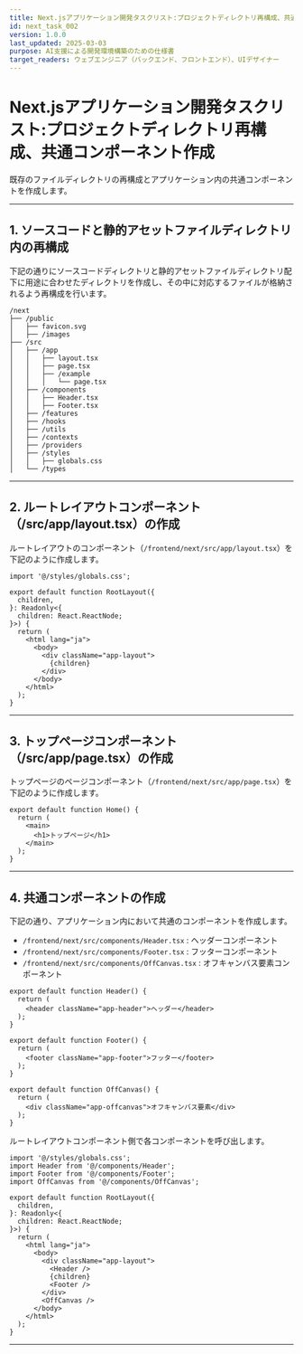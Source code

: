 ```yaml
---
title: Next.jsアプリケーション開発タスクリスト:プロジェクトディレクトリ再構成、共通コンポーネント作成
id: next_task_002
version: 1.0.0
last_updated: 2025-03-03
purpose: AI支援による開発環境構築のための仕様書
target_readers: ウェブエンジニア（バックエンド、フロントエンド）、UIデザイナー
---
```


# Next.jsアプリケーション開発タスクリスト:プロジェクトディレクトリ再構成、共通コンポーネント作成

既存のファイルディレクトリの再構成とアプリケーション内の共通コンポーネントを作成します。

---

## 1. ソースコードと静的アセットファイルディレクトリ内の再構成

下記の通りにソースコードディレクトリと静的アセットファイルディレクトリ配下に用途に合わせたディレクトリを作成し、その中に対応するファイルが格納されるよう再構成を行います。

```
/next
├── /public
│   ├── favicon.svg
│   ├── /images
├── /src
│   ├── /app
│   │   ├── layout.tsx
│   │   ├── page.tsx
│   │   ├── /example
│   │   │   └── page.tsx
│   ├── /components
│   │   ├── Header.tsx
│   │   ├── Footer.tsx
│   ├── /features
│   ├── /hooks
│   ├── /utils
│   ├── /contexts
│   ├── /providers
│   ├── /styles
│   │   ├── globals.css
│   └── /types
```

---

## 2. ルートレイアウトコンポーネント（/src/app/layout.tsx）の作成

ルートレイアウトのコンポーネント（`/frontend/next/src/app/layout.tsx`）を下記のように作成します。

```tsx
import '@/styles/globals.css';

export default function RootLayout({
  children,
}: Readonly<{
  children: React.ReactNode;
}>) {
  return (
    <html lang="ja">
      <body>
        <div className="app-layout">
          {children}
        </div>
      </body>
    </html>
  );
}
```

---

## 3. トップページコンポーネント（/src/app/page.tsx）の作成

トップページのページコンポーネント（`/frontend/next/src/app/page.tsx`）を下記のように作成します。

```tsx
export default function Home() {
  return (
    <main>
      <h1>トップページ</h1>
    </main>
  );
}

```

---

## 4. 共通コンポーネントの作成

下記の通り、アプリケーション内において共通のコンポーネントを作成します。

- `/frontend/next/src/components/Header.tsx` : ヘッダーコンポーネント
- `/frontend/next/src/components/Footer.tsx` : フッターコンポーネント
- `/frontend/next/src/components/OffCanvas.tsx` : オフキャンバス要素コンポーネント

```tsx
export default function Header() {
  return (
    <header className="app-header">ヘッダー</header>
  );
}

export default function Footer() {
  return (
    <footer className="app-footer">フッター</footer>
  );
}

export default function OffCanvas() {
  return (
    <div className="app-offcanvas">オフキャンバス要素</div>
  );
}
```

ルートレイアウトコンポーネント側で各コンポーネントを呼び出します。

```tsx
import '@/styles/globals.css';
import Header from '@/components/Header';
import Footer from '@/components/Footer';
import OffCanvas from '@/components/OffCanvas';

export default function RootLayout({
  children,
}: Readonly<{
  children: React.ReactNode;
}>) {
  return (
    <html lang="ja">
      <body>
        <div className="app-layout">
          <Header />
          {children}
          <Footer />
        </div>
        <OffCanvas />
      </body>
    </html>
  );
}
```

---
